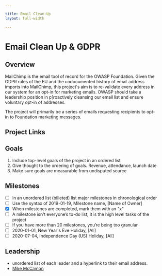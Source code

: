 ```yaml
---

title: Email Clean-Up
layout: full-width

---
```


# Email Clean Up & GDPR

## Overview

MailChimp is the email tool of record for the OWASP Foundation. Given the GDPR rules of the EU and the undocumented history of email address imports into MailChimp, this project's aim is to re-validate every address in our system for an opt-in for marketing emails. OWASP should take a leadership position in p[roactively cleansing our email list and ensure voluntary opt-in of addresses.

The project will primarily be a series of emails requesting recipients to opt-in to Foundation marketing messages.

## Project Links

## Goals

1. Include top-level goals of the project in an ordered list
2. Give thought to the ordering of goals. Revenue, attendance, launch date
3. Make sure goals are measurable from undisputed source

## Milestones

* [ ] In an unordered list (billeted) list major milestones in chronological order
* [ ] Use the syntax of 2019-01-19, Milestone name, [Name of Owner]
* [x] When milestones are completed, mark them with an "x"
* [ ] A milestone isn't everyone’s to-do list, it is the high level tasks of the project
* [ ] If you have more than 20 milestones, you’re being too granular
* [ ] 2020-01-01, New Year's Eve Holiday, [All]
* [ ] 2020-07-04, Independence Day (US) Holiday, [All]

## Leadership

* unordered list of each leader and a hyperlink to their email address.
* [Mike McCamon](mailto:mike.mccamon@owasp.com?subject=An%20Interesting%20Email)




